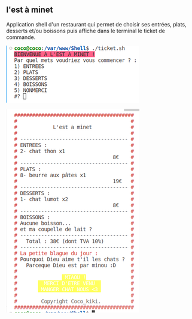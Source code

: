 ## l'est à minet
Application shell d'un restaurant qui permet de choisir ses entrées, plats, desserts et/ou boissons puis affiche dans le terminal le ticket de commande.

![choisir un plat dans le menu](./images/menu.png)

![rendu du ticket apres commande](./images/ticket.png)
